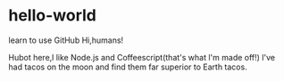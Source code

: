 # hello-world
learn to use GitHub 
Hi,humans!

Hubot here,l like Node.js and Coffeescript(that's what l'm made off!)
l've had tacos on the moon and find them far superior to Earth tacos.
